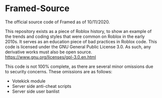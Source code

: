 # Framed-Source
The official source code of Framed as of 10/11/2020.

This repository exists as a piece of Roblox history, to show an example of the trends and coding styles that were common on Roblox in the early 2010s.
It serves as an education piece of bad practices in Roblox code.
This code is licensed under the GNU General Public License 3.0. As such, any derivative works must also be open source.
https://www.gnu.org/licenses/gpl-3.0.en.html

This code is not 100% complete, as there are several minor omissions due to security concerns. These omissions are as follows:
- Votekick module
- Server side anti-cheat scripts
- Server side user banlist
